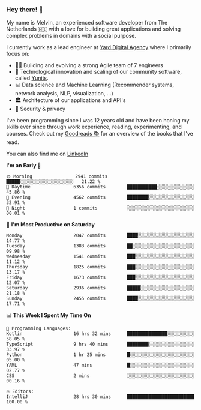 ### Hey there! 👋

My name is Melvin, an experienced software developer from The Netherlands 🇳🇱 with a love for building great applications and solving complex problems in domains with a social purpose. 

I currently work as a lead engineer at [Yard Digital Agency](https://github.com/yardinternet) where I primarily focus on:

* 👏🏼 Building and evolving a strong Agile team of 7 engineers
* 🚀 Technological innovation and scaling of our community software, called [Yunits](https://www.yunits.com/).
* 📊 Data science and Machine Learning (Recommender systems, network analysis, NLP, visualization, ...)
* 🏛 Architecture of our applications and API's
* 🔐 Security & privacy

I've been programming since I was 12 years old and have been honing my skills ever since through work experience, reading, experimenting, and courses.
Check out my [Goodreads 📚](https://goodreads.com/melvinkoopmans) for an overview of the books that I've read. 

You can also find me on [LinkedIn](https://www.linkedin.com/in/melvinkoopmans)

<!--START_SECTION:waka-->
**I'm an Early 🐤** 

```text
🌞 Morning                2941 commits        █████░░░░░░░░░░░░░░░░░░░░   21.22 % 
🌆 Daytime                6356 commits        ███████████░░░░░░░░░░░░░░   45.86 % 
🌃 Evening                4562 commits        ████████░░░░░░░░░░░░░░░░░   32.91 % 
🌙 Night                  1 commits           ░░░░░░░░░░░░░░░░░░░░░░░░░   00.01 % 
```
📅 **I'm Most Productive on Saturday** 

```text
Monday                   2047 commits        ████░░░░░░░░░░░░░░░░░░░░░   14.77 % 
Tuesday                  1383 commits        ██░░░░░░░░░░░░░░░░░░░░░░░   09.98 % 
Wednesday                1541 commits        ███░░░░░░░░░░░░░░░░░░░░░░   11.12 % 
Thursday                 1825 commits        ███░░░░░░░░░░░░░░░░░░░░░░   13.17 % 
Friday                   1673 commits        ███░░░░░░░░░░░░░░░░░░░░░░   12.07 % 
Saturday                 2936 commits        █████░░░░░░░░░░░░░░░░░░░░   21.18 % 
Sunday                   2455 commits        ████░░░░░░░░░░░░░░░░░░░░░   17.71 % 
```


📊 **This Week I Spent My Time On** 

```text
💬 Programming Languages: 
Kotlin                   16 hrs 32 mins      ███████████████░░░░░░░░░░   58.05 % 
TypeScript               9 hrs 40 mins       ████████░░░░░░░░░░░░░░░░░   33.97 % 
Python                   1 hr 25 mins        █░░░░░░░░░░░░░░░░░░░░░░░░   05.00 % 
YAML                     47 mins             █░░░░░░░░░░░░░░░░░░░░░░░░   02.77 % 
CSS                      2 mins              ░░░░░░░░░░░░░░░░░░░░░░░░░   00.16 % 

🔥 Editors: 
IntelliJ                 28 hrs 30 mins      █████████████████████████   100.00 % 
```


<!--END_SECTION:waka-->
